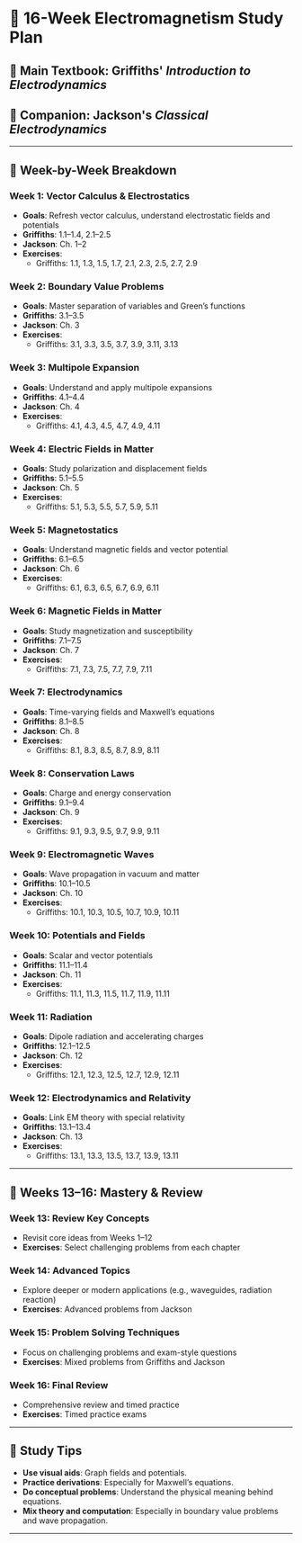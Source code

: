 # 📅 16-Week Electromagnetism Study Plan

## 📘 Main Textbook: Griffiths' _Introduction to Electrodynamics_
## 📗 Companion: Jackson's _Classical Electrodynamics_

---

## 🧠 **Week-by-Week Breakdown**

### **Week 1: Vector Calculus & Electrostatics**
- **Goals**: Refresh vector calculus, understand electrostatic fields and potentials
- **Griffiths**: 1.1–1.4, 2.1–2.5
- **Jackson**: Ch. 1–2
- **Exercises**:
  - Griffiths: 1.1, 1.3, 1.5, 1.7, 2.1, 2.3, 2.5, 2.7, 2.9

### **Week 2: Boundary Value Problems**
- **Goals**: Master separation of variables and Green’s functions
- **Griffiths**: 3.1–3.5
- **Jackson**: Ch. 3
- **Exercises**:
  - Griffiths: 3.1, 3.3, 3.5, 3.7, 3.9, 3.11, 3.13

### **Week 3: Multipole Expansion**
- **Goals**: Understand and apply multipole expansions
- **Griffiths**: 4.1–4.4
- **Jackson**: Ch. 4
- **Exercises**:
  - Griffiths: 4.1, 4.3, 4.5, 4.7, 4.9, 4.11

### **Week 4: Electric Fields in Matter**
- **Goals**: Study polarization and displacement fields
- **Griffiths**: 5.1–5.5
- **Jackson**: Ch. 5
- **Exercises**:
  - Griffiths: 5.1, 5.3, 5.5, 5.7, 5.9, 5.11

### **Week 5: Magnetostatics**
- **Goals**: Understand magnetic fields and vector potential
- **Griffiths**: 6.1–6.5
- **Jackson**: Ch. 6
- **Exercises**:
  - Griffiths: 6.1, 6.3, 6.5, 6.7, 6.9, 6.11

### **Week 6: Magnetic Fields in Matter**
- **Goals**: Study magnetization and susceptibility
- **Griffiths**: 7.1–7.5
- **Jackson**: Ch. 7
- **Exercises**:
  - Griffiths: 7.1, 7.3, 7.5, 7.7, 7.9, 7.11

### **Week 7: Electrodynamics**
- **Goals**: Time-varying fields and Maxwell’s equations
- **Griffiths**: 8.1–8.5
- **Jackson**: Ch. 8
- **Exercises**:
  - Griffiths: 8.1, 8.3, 8.5, 8.7, 8.9, 8.11

### **Week 8: Conservation Laws**
- **Goals**: Charge and energy conservation
- **Griffiths**: 9.1–9.4
- **Jackson**: Ch. 9
- **Exercises**:
  - Griffiths: 9.1, 9.3, 9.5, 9.7, 9.9, 9.11

### **Week 9: Electromagnetic Waves**
- **Goals**: Wave propagation in vacuum and matter
- **Griffiths**: 10.1–10.5
- **Jackson**: Ch. 10
- **Exercises**:
  - Griffiths: 10.1, 10.3, 10.5, 10.7, 10.9, 10.11

### **Week 10: Potentials and Fields**
- **Goals**: Scalar and vector potentials
- **Griffiths**: 11.1–11.4
- **Jackson**: Ch. 11
- **Exercises**:
  - Griffiths: 11.1, 11.3, 11.5, 11.7, 11.9, 11.11

### **Week 11: Radiation**
- **Goals**: Dipole radiation and accelerating charges
- **Griffiths**: 12.1–12.5
- **Jackson**: Ch. 12
- **Exercises**:
  - Griffiths: 12.1, 12.3, 12.5, 12.7, 12.9, 12.11

### **Week 12: Electrodynamics and Relativity**
- **Goals**: Link EM theory with special relativity
- **Griffiths**: 13.1–13.4
- **Jackson**: Ch. 13
- **Exercises**:
  - Griffiths: 13.1, 13.3, 13.5, 13.7, 13.9, 13.11

---

## 🔁 **Weeks 13–16: Mastery & Review**

### **Week 13: Review Key Concepts**
- Revisit core ideas from Weeks 1–12
- **Exercises**: Select challenging problems from each chapter

### **Week 14: Advanced Topics**
- Explore deeper or modern applications (e.g., waveguides, radiation reaction)
- **Exercises**: Advanced problems from Jackson

### **Week 15: Problem Solving Techniques**
- Focus on challenging problems and exam-style questions
- **Exercises**: Mixed problems from Griffiths and Jackson

### **Week 16: Final Review**
- Comprehensive review and timed practice
- **Exercises**: Timed practice exams

---

## 📝 **Study Tips**
- **Use visual aids**: Graph fields and potentials.
- **Practice derivations**: Especially for Maxwell’s equations.
- **Do conceptual problems**: Understand the physical meaning behind equations.
- **Mix theory and computation**: Especially in boundary value problems and wave propagation.

---

